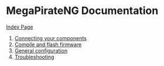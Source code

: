 MegaPirateNG Documentation
============================

[Index Page](https://megapirateng.github.io/Docs)

1. [Connecting your components](https://megapirateng.github.io/Docs/documentation/connecting_components)
2. [Compile and flash firmware](https://megapirateng.github.io/Docs/documentation/compile)
3. [General configuration](https://megapirateng.github.io/Docs/documentation/general_configuration)
4. [Troubleshooting](https://megapirateng.github.io/Docs/documentation/troubleshooting)

